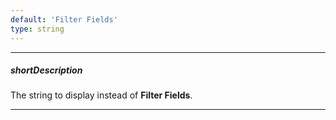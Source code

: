 ```yaml
---
default: 'Filter Fields'
type: string
---
```

---
##### shortDescription
The string to display instead of **Filter Fields**.

---
